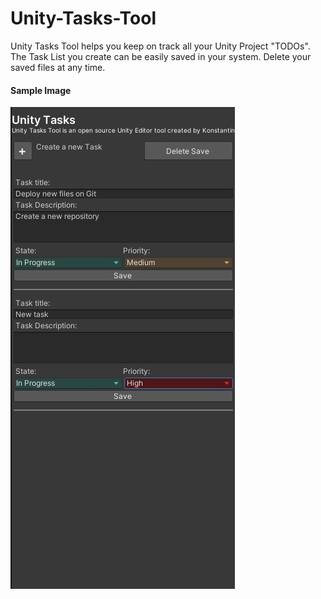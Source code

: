 # Unity-Tasks-Tool
Unity Tasks Tool helps you keep on track all your Unity Project "TODOs". The Task List you create can be easily saved in your system. Delete your saved files at any time.

#### Sample Image
![alt text](dir/image.jpg)
